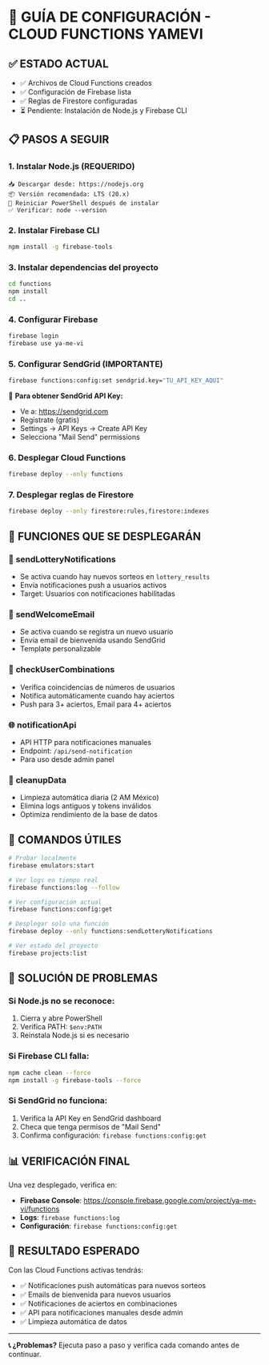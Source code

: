 # 🚀 GUÍA DE CONFIGURACIÓN - CLOUD FUNCTIONS YAMEVI

## ✅ ESTADO ACTUAL
- ✅ Archivos de Cloud Functions creados
- ✅ Configuración de Firebase lista
- ✅ Reglas de Firestore configuradas
- ⏳ Pendiente: Instalación de Node.js y Firebase CLI

## 📋 PASOS A SEGUIR

### 1. **Instalar Node.js** (REQUERIDO)
   ```
   📥 Descargar desde: https://nodejs.org
   📦 Versión recomendada: LTS (20.x)
   🔄 Reiniciar PowerShell después de instalar
   ✅ Verificar: node --version
   ```

### 2. **Instalar Firebase CLI**
   ```bash
   npm install -g firebase-tools
   ```

### 3. **Instalar dependencias del proyecto**
   ```bash
   cd functions
   npm install
   cd ..
   ```

### 4. **Configurar Firebase**
   ```bash
   firebase login
   firebase use ya-me-vi
   ```

### 5. **Configurar SendGrid (IMPORTANTE)**
   ```bash
   firebase functions:config:set sendgrid.key="TU_API_KEY_AQUI"
   ```
   
   📧 **Para obtener SendGrid API Key:**
   - Ve a: https://sendgrid.com
   - Registrate (gratis)
   - Settings → API Keys → Create API Key
   - Selecciona "Mail Send" permissions

### 6. **Desplegar Cloud Functions**
   ```bash
   firebase deploy --only functions
   ```

### 7. **Desplegar reglas de Firestore**
   ```bash
   firebase deploy --only firestore:rules,firestore:indexes
   ```

## 🎯 FUNCIONES QUE SE DESPLEGARÁN

### 📱 **sendLotteryNotifications**
- Se activa cuando hay nuevos sorteos en `lottery_results`
- Envía notificaciones push a usuarios activos
- Target: Usuarios con notificaciones habilitadas

### 📧 **sendWelcomeEmail**
- Se activa cuando se registra un nuevo usuario
- Envía email de bienvenida usando SendGrid
- Template personalizable

### 🎲 **checkUserCombinations**
- Verifica coincidencias de números de usuarios
- Notifica automáticamente cuando hay aciertos
- Push para 3+ aciertos, Email para 4+ aciertos

### 🌐 **notificationApi**
- API HTTP para notificaciones manuales
- Endpoint: `/api/send-notification`
- Para uso desde admin panel

### 🧹 **cleanupData**
- Limpieza automática diaria (2 AM México)
- Elimina logs antiguos y tokens inválidos
- Optimiza rendimiento de la base de datos

## 🔧 COMANDOS ÚTILES

```bash
# Probar localmente
firebase emulators:start

# Ver logs en tiempo real
firebase functions:log --follow

# Ver configuración actual
firebase functions:config:get

# Desplegar solo una función
firebase deploy --only functions:sendLotteryNotifications

# Ver estado del proyecto
firebase projects:list
```

## 🚨 SOLUCIÓN DE PROBLEMAS

### Si Node.js no se reconoce:
1. Cierra y abre PowerShell
2. Verifica PATH: `$env:PATH`
3. Reinstala Node.js si es necesario

### Si Firebase CLI falla:
```bash
npm cache clean --force
npm install -g firebase-tools --force
```

### Si SendGrid no funciona:
1. Verifica la API Key en SendGrid dashboard
2. Checa que tenga permisos de "Mail Send"
3. Confirma configuración: `firebase functions:config:get`

## 📊 VERIFICACIÓN FINAL

Una vez desplegado, verifica en:
- **Firebase Console**: https://console.firebase.google.com/project/ya-me-vi/functions
- **Logs**: `firebase functions:log`
- **Configuración**: `firebase functions:config:get`

## 🎉 RESULTADO ESPERADO

Con las Cloud Functions activas tendrás:
- ✅ Notificaciones push automáticas para nuevos sorteos
- ✅ Emails de bienvenida para nuevos usuarios  
- ✅ Notificaciones de aciertos en combinaciones
- ✅ API para notificaciones manuales desde admin
- ✅ Limpieza automática de datos

---

**📞 ¿Problemas?** Ejecuta paso a paso y verifica cada comando antes de continuar.
